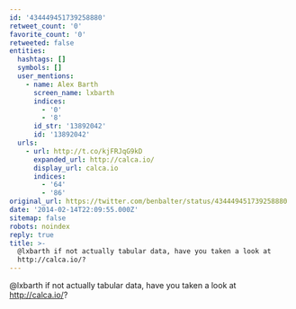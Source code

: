 ```yaml
---
id: '434449451739258880'
retweet_count: '0'
favorite_count: '0'
retweeted: false
entities:
  hashtags: []
  symbols: []
  user_mentions:
    - name: Alex Barth
      screen_name: lxbarth
      indices:
        - '0'
        - '8'
      id_str: '13892042'
      id: '13892042'
  urls:
    - url: http://t.co/kjFRJqG9kD
      expanded_url: http://calca.io/
      display_url: calca.io
      indices:
        - '64'
        - '86'
original_url: https://twitter.com/benbalter/status/434449451739258880
date: '2014-02-14T22:09:55.000Z'
sitemap: false
robots: noindex
reply: true
title: >-
  @lxbarth if not actually tabular data, have you taken a look at
  http://calca.io/?
---
```


@lxbarth if not actually tabular data, have you taken a look at http://calca.io/?
